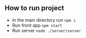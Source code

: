 ## How to run project

- In the main directory run `npm i`
- Run front app `npm start`
- Run server `node ./server/server`


